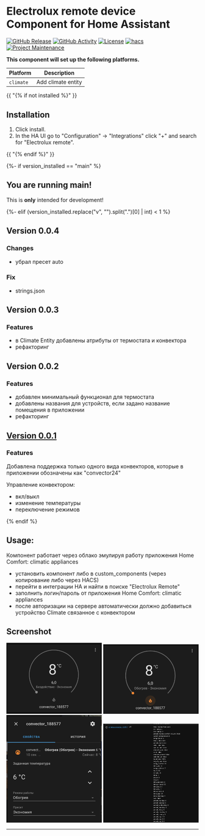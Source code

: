 # Electrolux remote device Component for Home Assistant

[![GitHub Release][releases-shield]][releases]
[![GitHub Activity][commits-shield]][commits]
[![License][license-shield]](LICENSE)
[![hacs][hacsbadge]][hacs]
[![Project Maintenance][maintenance-shield]][user_profile]

**This component will set up the following platforms.**

| Platform        | Description                         |
| --------------- | ----------------------------------- |
| `climate`       | Add climate entity                  |

{{ "{% if not installed %}" }}

## Installation

1. Click install.
1. In the HA UI go to "Configuration" -> "Integrations" click "+" and search for "Electrolux remote".

{{ "{% endif %}" }}

{%- if version_installed == "main" %}

## You are running main!

This is **only** intended for development!

{%- elif (version_installed.replace("v", "").split(".")[0] | int) < 1 %}
## Version 0.0.4

### Changes
- убрал пресет auto
  
### Fix
- strings.json

## Version 0.0.3

### Features
- в Climate Entity добавлены атрибуты от термостата и конвектора
- рефакторинг

## Version 0.0.2

### Features
- добавлен минимальный функционал для термостата
- добавлены названия для устройств, если задано название помещения в приложении
- рефакторинг

## [Version 0.0.1](https://github.com/Ailme/home_assistant_electrolux_remote/releases/tag/v0.0.1)

### Features
Добавлена поддержка только одного вида конвекторов, которые в приложении обозначены как "convector24"

Управление конвектором:
- вкл/выкл
- изменение температуры
- переключение режимов

{% endif %}

## Usage:
Компонент работает через облако эмулируя работу приложения Home Comfort: climatic appliances

- установить компонент либо в custom_components (через копирование либо через HACS)
- перейти в интеграции HA и найти в поиске "Electrolux Remote"
- заполнить логин/пароль от приложения Home Comfort: climatic appliances
- после авторизации на сервере автоматически должно добавиться устройство Climate связанное с конвектором


## Screenshot
<img src="https://github.com/Ailme/home_assistant_electrolux_remote/blob/main/img/img-1.png?raw=true" width="250">
<img src="https://github.com/Ailme/home_assistant_electrolux_remote/blob/main/img/img-2.png?raw=true" width="250">
<img src="https://github.com/Ailme/home_assistant_electrolux_remote/blob/main/img/img-3.png?raw=true" width="250">
<img src="https://github.com/Ailme/home_assistant_electrolux_remote/blob/main/img/img-4.png?raw=true" width="250">

---

[commits-shield]: https://img.shields.io/github/commit-activity/y/Ailme/home_assistant_electrolux_remote.svg
[commits]: https://github.com/Ailme/home_assistant_electrolux_remote/commits/main
[hacs]: https://hacs.xyz
[hacsbadge]: https://img.shields.io/badge/HACS-Custom-orange.svg
[license-shield]: https://img.shields.io/github/license/Ailme/home_assistant_electrolux_remote.svg
[maintenance-shield]: https://img.shields.io/badge/maintainer-%40Ailme-blue.svg
[releases-shield]: https://img.shields.io/github/release/Ailme/home_assistant_electrolux_remote.svg
[releases]: https://github.com/Ailme/home_assistant_electrolux_remote/releases
[user_profile]: https://github.com/Ailme